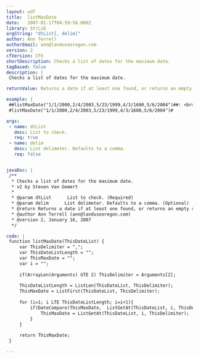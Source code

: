 ```yaml
---
layout: udf
title:  listMaxDate
date:   2007-01-17T04:59:58.000Z
library: StrLib
argString: "dtList[, delim]"
author: Ann Terrell
authorEmail: ann@landuseoregon.com
version: 2
cfVersion: CF5
shortDescription: Checks a list of dates for the maximum date.
tagBased: false
description: |
 Checks a list of dates for the maximum date.

returnValue: Returns a date if at least one found, or returns an empty string.

example: |
 ##listMaxDate("1/1/2000,2/4/2003,5/23/1999,4/3/1600,5/6/2004")##: <br>
 #listMaxDate("1/1/2000,2/4/2003,5/23/1999,4/3/1600,5/6/2004")#

args:
 - name: dtList
   desc: List to check.
   req: true
 - name: delim
   desc: List delimeter. Defaults to a comma.
   req: false


javaDoc: |
 /**
  * Checks a list of dates for the maximum date.
  * v2 by Steven Van Gemert
  * 
  * @param dtList      List to check. (Required)
  * @param delim      List delimeter. Defaults to a comma. (Optional)
  * @return Returns a date if at least one found, or returns an empty string. 
  * @author Ann Terrell (ann@landuseoregon.com) 
  * @version 2, January 16, 2007 
  */

code: |
 function listMaxDate(ThisDateList) {
     var ThisDelimiter = ",";
     var ThisDateListLength = "";
     var ThisMaxDate = "";
     var i = "";
   
     if(ArrayLen(Arguments) GTE 2) ThisDelimiter = Arguments[2];
   
     ThisDateListLength = ListLen(ThisDateList, ThisDelimiter);
     ThisMaxDate = ListFirst(ThisDateList, ThisDelimiter);
   
     for (i=1; i LTE ThisDateListLength; i=i+1){
         if(DateCompare(ThisMaxDate,  ListGetAt(ThisDateList, i, ThisDelimiter)) IS -1) {
             ThisMaxDate = ListGetAt(ThisDateList, i, ThisDelimiter);
         }
     }
   
     return ThisMaxDate;
 }

---
```


